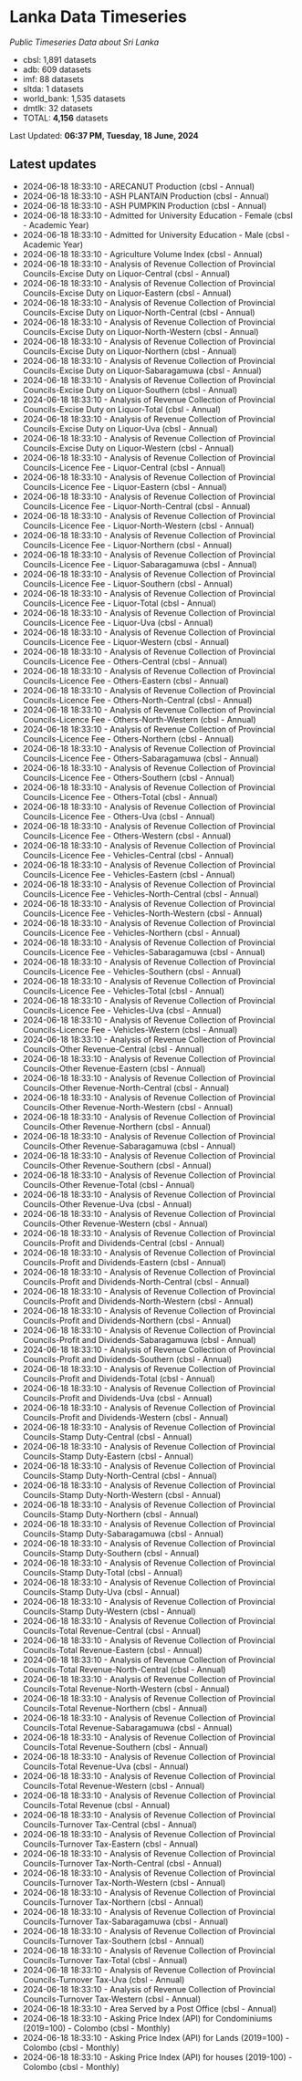 # Lanka Data Timeseries
*Public Timeseries Data about Sri Lanka*

* cbsl: 1,891 datasets
* adb: 609 datasets
* imf: 88 datasets
* sltda: 1 datasets
* world_bank: 1,535 datasets
* dmtlk: 32 datasets
* TOTAL: **4,156** datasets

Last Updated: **06:37 PM, Tuesday, 18 June, 2024**

## Latest updates

* 2024-06-18 18:33:10 - ARECANUT Production (cbsl - Annual)
* 2024-06-18 18:33:10 - ASH PLANTAIN Production (cbsl - Annual)
* 2024-06-18 18:33:10 - ASH PUMPKIN Production (cbsl - Annual)
* 2024-06-18 18:33:10 - Admitted for University Education - Female (cbsl - Academic Year)
* 2024-06-18 18:33:10 - Admitted for University Education - Male (cbsl - Academic Year)
* 2024-06-18 18:33:10 - Agriculture Volume Index (cbsl - Annual)
* 2024-06-18 18:33:10 - Analysis of Revenue Collection of Provincial Councils-Excise Duty on Liquor-Central (cbsl - Annual)
* 2024-06-18 18:33:10 - Analysis of Revenue Collection of Provincial Councils-Excise Duty on Liquor-Eastern (cbsl - Annual)
* 2024-06-18 18:33:10 - Analysis of Revenue Collection of Provincial Councils-Excise Duty on Liquor-North-Central (cbsl - Annual)
* 2024-06-18 18:33:10 - Analysis of Revenue Collection of Provincial Councils-Excise Duty on Liquor-North-Western (cbsl - Annual)
* 2024-06-18 18:33:10 - Analysis of Revenue Collection of Provincial Councils-Excise Duty on Liquor-Northern (cbsl - Annual)
* 2024-06-18 18:33:10 - Analysis of Revenue Collection of Provincial Councils-Excise Duty on Liquor-Sabaragamuwa (cbsl - Annual)
* 2024-06-18 18:33:10 - Analysis of Revenue Collection of Provincial Councils-Excise Duty on Liquor-Southern (cbsl - Annual)
* 2024-06-18 18:33:10 - Analysis of Revenue Collection of Provincial Councils-Excise Duty on Liquor-Total (cbsl - Annual)
* 2024-06-18 18:33:10 - Analysis of Revenue Collection of Provincial Councils-Excise Duty on Liquor-Uva (cbsl - Annual)
* 2024-06-18 18:33:10 - Analysis of Revenue Collection of Provincial Councils-Excise Duty on Liquor-Western (cbsl - Annual)
* 2024-06-18 18:33:10 - Analysis of Revenue Collection of Provincial Councils-Licence Fee - Liquor-Central (cbsl - Annual)
* 2024-06-18 18:33:10 - Analysis of Revenue Collection of Provincial Councils-Licence Fee - Liquor-Eastern (cbsl - Annual)
* 2024-06-18 18:33:10 - Analysis of Revenue Collection of Provincial Councils-Licence Fee - Liquor-North-Central (cbsl - Annual)
* 2024-06-18 18:33:10 - Analysis of Revenue Collection of Provincial Councils-Licence Fee - Liquor-North-Western (cbsl - Annual)
* 2024-06-18 18:33:10 - Analysis of Revenue Collection of Provincial Councils-Licence Fee - Liquor-Northern (cbsl - Annual)
* 2024-06-18 18:33:10 - Analysis of Revenue Collection of Provincial Councils-Licence Fee - Liquor-Sabaragamuwa (cbsl - Annual)
* 2024-06-18 18:33:10 - Analysis of Revenue Collection of Provincial Councils-Licence Fee - Liquor-Southern (cbsl - Annual)
* 2024-06-18 18:33:10 - Analysis of Revenue Collection of Provincial Councils-Licence Fee - Liquor-Total (cbsl - Annual)
* 2024-06-18 18:33:10 - Analysis of Revenue Collection of Provincial Councils-Licence Fee - Liquor-Uva (cbsl - Annual)
* 2024-06-18 18:33:10 - Analysis of Revenue Collection of Provincial Councils-Licence Fee - Liquor-Western (cbsl - Annual)
* 2024-06-18 18:33:10 - Analysis of Revenue Collection of Provincial Councils-Licence Fee - Others-Central (cbsl - Annual)
* 2024-06-18 18:33:10 - Analysis of Revenue Collection of Provincial Councils-Licence Fee - Others-Eastern (cbsl - Annual)
* 2024-06-18 18:33:10 - Analysis of Revenue Collection of Provincial Councils-Licence Fee - Others-North-Central (cbsl - Annual)
* 2024-06-18 18:33:10 - Analysis of Revenue Collection of Provincial Councils-Licence Fee - Others-North-Western (cbsl - Annual)
* 2024-06-18 18:33:10 - Analysis of Revenue Collection of Provincial Councils-Licence Fee - Others-Northern (cbsl - Annual)
* 2024-06-18 18:33:10 - Analysis of Revenue Collection of Provincial Councils-Licence Fee - Others-Sabaragamuwa (cbsl - Annual)
* 2024-06-18 18:33:10 - Analysis of Revenue Collection of Provincial Councils-Licence Fee - Others-Southern (cbsl - Annual)
* 2024-06-18 18:33:10 - Analysis of Revenue Collection of Provincial Councils-Licence Fee - Others-Total (cbsl - Annual)
* 2024-06-18 18:33:10 - Analysis of Revenue Collection of Provincial Councils-Licence Fee - Others-Uva (cbsl - Annual)
* 2024-06-18 18:33:10 - Analysis of Revenue Collection of Provincial Councils-Licence Fee - Others-Western (cbsl - Annual)
* 2024-06-18 18:33:10 - Analysis of Revenue Collection of Provincial Councils-Licence Fee - Vehicles-Central (cbsl - Annual)
* 2024-06-18 18:33:10 - Analysis of Revenue Collection of Provincial Councils-Licence Fee - Vehicles-Eastern (cbsl - Annual)
* 2024-06-18 18:33:10 - Analysis of Revenue Collection of Provincial Councils-Licence Fee - Vehicles-North-Central (cbsl - Annual)
* 2024-06-18 18:33:10 - Analysis of Revenue Collection of Provincial Councils-Licence Fee - Vehicles-North-Western (cbsl - Annual)
* 2024-06-18 18:33:10 - Analysis of Revenue Collection of Provincial Councils-Licence Fee - Vehicles-Northern (cbsl - Annual)
* 2024-06-18 18:33:10 - Analysis of Revenue Collection of Provincial Councils-Licence Fee - Vehicles-Sabaragamuwa (cbsl - Annual)
* 2024-06-18 18:33:10 - Analysis of Revenue Collection of Provincial Councils-Licence Fee - Vehicles-Southern (cbsl - Annual)
* 2024-06-18 18:33:10 - Analysis of Revenue Collection of Provincial Councils-Licence Fee - Vehicles-Total (cbsl - Annual)
* 2024-06-18 18:33:10 - Analysis of Revenue Collection of Provincial Councils-Licence Fee - Vehicles-Uva (cbsl - Annual)
* 2024-06-18 18:33:10 - Analysis of Revenue Collection of Provincial Councils-Licence Fee - Vehicles-Western (cbsl - Annual)
* 2024-06-18 18:33:10 - Analysis of Revenue Collection of Provincial Councils-Other Revenue-Central (cbsl - Annual)
* 2024-06-18 18:33:10 - Analysis of Revenue Collection of Provincial Councils-Other Revenue-Eastern (cbsl - Annual)
* 2024-06-18 18:33:10 - Analysis of Revenue Collection of Provincial Councils-Other Revenue-North-Central (cbsl - Annual)
* 2024-06-18 18:33:10 - Analysis of Revenue Collection of Provincial Councils-Other Revenue-North-Western (cbsl - Annual)
* 2024-06-18 18:33:10 - Analysis of Revenue Collection of Provincial Councils-Other Revenue-Northern (cbsl - Annual)
* 2024-06-18 18:33:10 - Analysis of Revenue Collection of Provincial Councils-Other Revenue-Sabaragamuwa (cbsl - Annual)
* 2024-06-18 18:33:10 - Analysis of Revenue Collection of Provincial Councils-Other Revenue-Southern (cbsl - Annual)
* 2024-06-18 18:33:10 - Analysis of Revenue Collection of Provincial Councils-Other Revenue-Total (cbsl - Annual)
* 2024-06-18 18:33:10 - Analysis of Revenue Collection of Provincial Councils-Other Revenue-Uva (cbsl - Annual)
* 2024-06-18 18:33:10 - Analysis of Revenue Collection of Provincial Councils-Other Revenue-Western (cbsl - Annual)
* 2024-06-18 18:33:10 - Analysis of Revenue Collection of Provincial Councils-Profit and Dividends-Central (cbsl - Annual)
* 2024-06-18 18:33:10 - Analysis of Revenue Collection of Provincial Councils-Profit and Dividends-Eastern (cbsl - Annual)
* 2024-06-18 18:33:10 - Analysis of Revenue Collection of Provincial Councils-Profit and Dividends-North-Central (cbsl - Annual)
* 2024-06-18 18:33:10 - Analysis of Revenue Collection of Provincial Councils-Profit and Dividends-North-Western (cbsl - Annual)
* 2024-06-18 18:33:10 - Analysis of Revenue Collection of Provincial Councils-Profit and Dividends-Northern (cbsl - Annual)
* 2024-06-18 18:33:10 - Analysis of Revenue Collection of Provincial Councils-Profit and Dividends-Sabaragamuwa (cbsl - Annual)
* 2024-06-18 18:33:10 - Analysis of Revenue Collection of Provincial Councils-Profit and Dividends-Southern (cbsl - Annual)
* 2024-06-18 18:33:10 - Analysis of Revenue Collection of Provincial Councils-Profit and Dividends-Total (cbsl - Annual)
* 2024-06-18 18:33:10 - Analysis of Revenue Collection of Provincial Councils-Profit and Dividends-Uva (cbsl - Annual)
* 2024-06-18 18:33:10 - Analysis of Revenue Collection of Provincial Councils-Profit and Dividends-Western (cbsl - Annual)
* 2024-06-18 18:33:10 - Analysis of Revenue Collection of Provincial Councils-Stamp Duty-Central (cbsl - Annual)
* 2024-06-18 18:33:10 - Analysis of Revenue Collection of Provincial Councils-Stamp Duty-Eastern (cbsl - Annual)
* 2024-06-18 18:33:10 - Analysis of Revenue Collection of Provincial Councils-Stamp Duty-North-Central (cbsl - Annual)
* 2024-06-18 18:33:10 - Analysis of Revenue Collection of Provincial Councils-Stamp Duty-North-Western (cbsl - Annual)
* 2024-06-18 18:33:10 - Analysis of Revenue Collection of Provincial Councils-Stamp Duty-Northern (cbsl - Annual)
* 2024-06-18 18:33:10 - Analysis of Revenue Collection of Provincial Councils-Stamp Duty-Sabaragamuwa (cbsl - Annual)
* 2024-06-18 18:33:10 - Analysis of Revenue Collection of Provincial Councils-Stamp Duty-Southern (cbsl - Annual)
* 2024-06-18 18:33:10 - Analysis of Revenue Collection of Provincial Councils-Stamp Duty-Total (cbsl - Annual)
* 2024-06-18 18:33:10 - Analysis of Revenue Collection of Provincial Councils-Stamp Duty-Uva (cbsl - Annual)
* 2024-06-18 18:33:10 - Analysis of Revenue Collection of Provincial Councils-Stamp Duty-Western (cbsl - Annual)
* 2024-06-18 18:33:10 - Analysis of Revenue Collection of Provincial Councils-Total Revenue-Central (cbsl - Annual)
* 2024-06-18 18:33:10 - Analysis of Revenue Collection of Provincial Councils-Total Revenue-Eastern (cbsl - Annual)
* 2024-06-18 18:33:10 - Analysis of Revenue Collection of Provincial Councils-Total Revenue-North-Central (cbsl - Annual)
* 2024-06-18 18:33:10 - Analysis of Revenue Collection of Provincial Councils-Total Revenue-North-Western (cbsl - Annual)
* 2024-06-18 18:33:10 - Analysis of Revenue Collection of Provincial Councils-Total Revenue-Northern (cbsl - Annual)
* 2024-06-18 18:33:10 - Analysis of Revenue Collection of Provincial Councils-Total Revenue-Sabaragamuwa (cbsl - Annual)
* 2024-06-18 18:33:10 - Analysis of Revenue Collection of Provincial Councils-Total Revenue-Southern (cbsl - Annual)
* 2024-06-18 18:33:10 - Analysis of Revenue Collection of Provincial Councils-Total Revenue-Uva (cbsl - Annual)
* 2024-06-18 18:33:10 - Analysis of Revenue Collection of Provincial Councils-Total Revenue-Western (cbsl - Annual)
* 2024-06-18 18:33:10 - Analysis of Revenue Collection of Provincial Councils-Total Revenue (cbsl - Annual)
* 2024-06-18 18:33:10 - Analysis of Revenue Collection of Provincial Councils-Turnover Tax-Central (cbsl - Annual)
* 2024-06-18 18:33:10 - Analysis of Revenue Collection of Provincial Councils-Turnover Tax-Eastern (cbsl - Annual)
* 2024-06-18 18:33:10 - Analysis of Revenue Collection of Provincial Councils-Turnover Tax-North-Central (cbsl - Annual)
* 2024-06-18 18:33:10 - Analysis of Revenue Collection of Provincial Councils-Turnover Tax-North-Western (cbsl - Annual)
* 2024-06-18 18:33:10 - Analysis of Revenue Collection of Provincial Councils-Turnover Tax-Northern (cbsl - Annual)
* 2024-06-18 18:33:10 - Analysis of Revenue Collection of Provincial Councils-Turnover Tax-Sabaragamuwa (cbsl - Annual)
* 2024-06-18 18:33:10 - Analysis of Revenue Collection of Provincial Councils-Turnover Tax-Southern (cbsl - Annual)
* 2024-06-18 18:33:10 - Analysis of Revenue Collection of Provincial Councils-Turnover Tax-Total (cbsl - Annual)
* 2024-06-18 18:33:10 - Analysis of Revenue Collection of Provincial Councils-Turnover Tax-Uva (cbsl - Annual)
* 2024-06-18 18:33:10 - Analysis of Revenue Collection of Provincial Councils-Turnover Tax-Western (cbsl - Annual)
* 2024-06-18 18:33:10 - Area Served by a Post Office (cbsl - Annual)
* 2024-06-18 18:33:10 - Asking Price Index (API) for Condominiums (2019=100) - Colombo (cbsl - Monthly)
* 2024-06-18 18:33:10 - Asking Price Index (API) for Lands (2019=100) - Colombo (cbsl - Monthly)
* 2024-06-18 18:33:10 - Asking Price Index (API) for houses (2019-100) - Colombo (cbsl - Monthly)